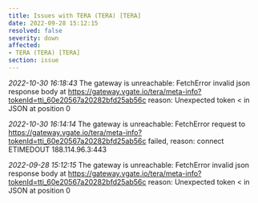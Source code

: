 ```yaml
---
title: Issues with TERA (TERA) [TERA]
date: 2022-09-28 15:12:15
resolved: false
severity: down
affected:
- TERA (TERA) [TERA]
section: issue
---
```


*2022-10-30 16:18:43* The gateway is unreachable: FetchError invalid json response body at https://gateway.vgate.io/tera/meta-info?tokenId=tti_60e20567a20282bfd25ab56c reason: Unexpected token < in JSON at position 0

*2022-10-30 16:14:14* The gateway is unreachable: FetchError request to https://gateway.vgate.io/tera/meta-info?tokenId=tti_60e20567a20282bfd25ab56c failed, reason: connect ETIMEDOUT 188.114.96.3:443

*2022-09-28 15:12:15* The gateway is unreachable: FetchError invalid json response body at https://gateway.vgate.io/tera/meta-info?tokenId=tti_60e20567a20282bfd25ab56c reason: Unexpected token < in JSON at position 0